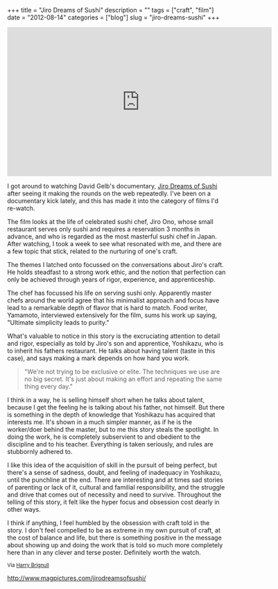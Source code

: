 +++
title = "Jiro Dreams of Sushi"
description = ""
tags = ["craft", "film"]
date = "2012-08-14"
categories = ["blog"]
slug = "jiro-dreams-sushi"
+++



  <div class="video"><iframe width="610" height="343" src="http://www.youtube.com/embed/I1UDS2kgqY8" frameborder="0" allowfullscreen></iframe></div>
<p>I got around to watching David Gelb's documentary, <a href="http://www.magpictures.com/jirodreamsofsushi/">Jiro Dreams of Sushi</a> after seeing it making the rounds on the web repeatedly. I've been on a documentary kick lately, and this has made it into the category of films I'd re-watch. </p>
<p>The film looks at the life of celebrated sushi chef, Jiro Ono, whose small restaurant serves only sushi and requires a reservation 3 months in advance, and who is regarded as the most masterful sushi chef in Japan. After watching, I took a week to see what resonated with me, and there are a few topic that stick, related to the nurturing of one's craft. </p>
<p>The themes I latched onto focussed on the conversations about Jiro's craft. He holds steadfast to a strong work ethic, and the notion that perfection can only be achieved through years of rigor, experience, and apprenticeship. </p>
<p>The chef has focussed his life on serving sushi only. Apparently master chefs around the world agree that his minimalist approach and focus have lead to a remarkable depth of flavor that is hard to match. Food writer, Yamamoto, interviewed extensively for the film, sums his work up saying, "Ultimate simplicity leads to purity." </p>
<p>What's valuable to notice in this story is the excruciating attention to detail and rigor, especially as told by Jiro's son and apprentice, Yoshikazu, who is to inherit his fathers restaurant. He talks about having talent (taste in this case), and says making a mark depends on how hard you work. </p>
<blockquote><p>"We're not trying to be exclusive or elite. The techniques we use are no big secret. It's just about making an effort and repeating the same thing every day."</p></blockquote>
<p>I think in a way, he is selling himself short when he talks about talent, because I get the feeling he is talking about his father, not himself. But there is something in the depth of knowledge that Yoshikazu has acquired that interests me. It's shown in a much simpler manner, as if he is the worker/doer behind the master, but to me this story steals the spotlight. In doing the work, he is completely subservient to and obedient to the discipline and to his teacher. Everything is taken seriously, and rules are stubbornly adhered to. </p>
<p>I like this idea of the acquisition of skill in the pursuit of being perfect, but there's a sense of sadness, doubt, and feeling of inadequacy in Yoshikazu, until the punchline at the end. There are interesting and at times sad stories of parenting or lack of it, cultural and familial responsibility, and the struggle and drive that comes out of necessity and need to survive. Throughout the telling of this story, it felt like the hyper focus and obsession cost dearly in other ways. </p>
<p>I think if anything, I feel humbled by the obsession with craft told in the story. I don't feel compelled to be as extreme in my own pursuit of craft, at the cost of balance and life, but there is something positive in the message about showing up and doing the work that is told so much more completely here than in any clever and terse poster. Definitely worth the watch. </p>
<p><small>Via <a href="http://www.90percentofeverything.com/">Harry Brignull</a></small></p>
    
  <a href="http://www.magpictures.com/jirodreamsofsushi/">http://www.magpictures.com/jirodreamsofsushi/</a>
